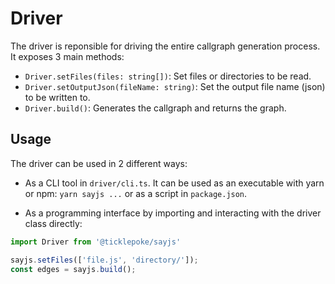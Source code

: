 # Driver

The driver is reponsible for driving the entire callgraph generation process. It exposes 3 main methods:

- `Driver.setFiles(files: string[])`: Set files or directories to be read.
- `Driver.setOutputJson(fileName: string)`: Set the output file name (json) to be written to.
- `Driver.build()`: Generates the callgraph and returns the graph.

## Usage

The driver can be used in 2 different ways:

- As a CLI tool in `driver/cli.ts`. It can be used as an executable with yarn or npm: `yarn sayjs ...` or as a script in `package.json`.

- As a programming interface by importing and interacting with the driver class directly:

```ts
import Driver from '@ticklepoke/sayjs'

sayjs.setFiles(['file.js', 'directory/']);
const edges = sayjs.build();
```
